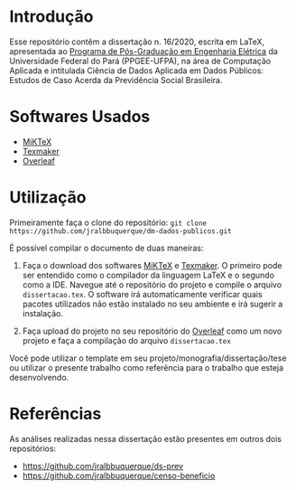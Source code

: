# Introdução
Esse repositório contêm a dissertação n. 16/2020, escrita em LaTeX, apresentada ao [Programa de Pós-Graduação em Engenharia 
Elétrica](http://www.ppgee.ufpa.br/index.php/br/) da Universidade Federal do Pará (PPGEE-UFPA), na área de Computação Aplicada e 
intitulada Ciência de Dados Aplicada em Dados Públicos: Estudos de Caso Acerda da Previdência Social Brasileira.

# Softwares Usados
- [MiKTeX](https://miktex.org/)
- [Texmaker](https://www.xm1math.net/texmaker/)
- [Overleaf](https://www.overleaf.com/)

# Utilização

Primeiramente faça o clone do repositório: `git clone https://github.com/jralbbuquerque/dm-dados-publicos.git`

É possível compilar o documento de duas maneiras:

1) Faça o download dos softwares [MiKTeX](https://miktex.org/) e [Texmaker](https://www.xm1math.net/texmaker/). O primeiro pode ser entendido
como o compilador da linguagem LaTeX e o segundo como a IDE. Navegue até o repositório do projeto e compile o arquivo `dissertacao.tex`. O
software irá automaticamente verificar quais pacotes utilizados não estão instalado no seu ambiente e irá sugerir a instalação.

2) Faça upload do projeto no seu repositório do [Overleaf](https://www.overleaf.com/) como um novo projeto e faça a compilação do arquivo
`dissertacao.tex`

Você pode utilizar o template em seu projeto/monografia/dissertação/tese ou utilizar o presente trabalho como referência para o trabalho
que esteja desenvolvendo.

# Referências
As análises realizadas nessa dissertação estão presentes em outros dois repositórios:

- https://github.com/jralbbuquerque/ds-prev
- https://github.com/jralbbuquerque/censo-beneficio
